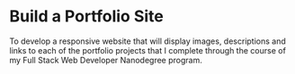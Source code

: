 # Build a Portfolio Site

To develop a responsive website that will display images, descriptions and links to each of the portfolio projects that I complete through the course of my Full Stack Web Developer Nanodegree program.
